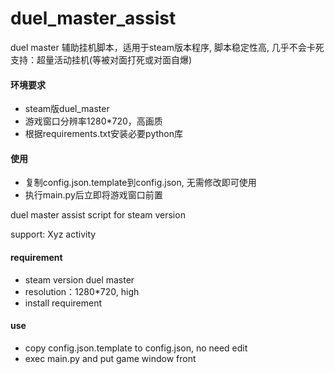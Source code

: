 # duel_master_assist

duel master  辅助挂机脚本，适用于steam版本程序, 脚本稳定性高, 几乎不会卡死
支持：超量活动挂机(等被对面打死或对面自爆)

#### 环境要求

- steam版duel_master
- 游戏窗口分辨率1280*720，高画质
- 根据requirements.txt安装必要python库

#### 使用

- 复制config.json.template到config.json, 无需修改即可使用
- 执行main.py后立即将游戏窗口前置


duel master assist script for steam version

support: Xyz activity

#### requirement

- steam version duel master
- resolution：1280*720, high
- install requirement

#### use

- copy config.json.template to config.json, no need edit
- exec main.py and put game window front
